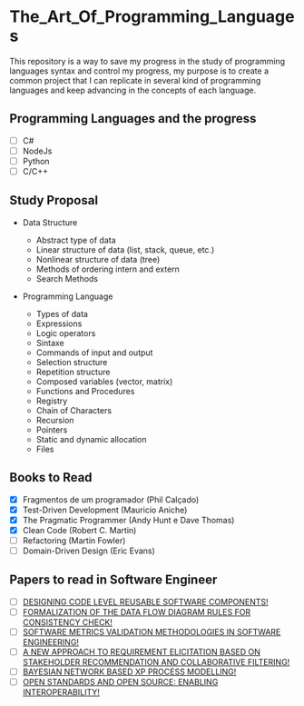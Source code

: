 # The_Art_Of_Programming_Languages

This repository is a way to save my progress in the study of programming languages syntax and control my progress, my  purpose is to create a common project that I can replicate in several kind of programming languages and keep advancing in the concepts of each language.

## Programming Languages and the progress

- [ ] C#
- [ ] NodeJs
- [ ] Python
- [ ] C/C++

## Study Proposal

- Data Structure 
    - Abstract type of data
    - Linear structure of data (list, stack, queue, etc.)
    - Nonlinear structure of data (tree)
    - Methods of ordering intern and extern
    - Search Methods

- Programming Language
    - Types of data
    - Expressions
    - Logic operators
    - Sintaxe
    - Commands of input and output
    - Selection structure
    - Repetition structure
    - Composed variables (vector, matrix)
    - Functions and Procedures
    - Registry
    - Chain of Characters
    - Recursion
    - Pointers
    - Static and dynamic allocation
    - Files 

## Books to Read

- [x] Fragmentos de um programador (Phil Calçado)
- [x] Test-Driven Development (Mauricio Aniche)
- [x] The Pragmatic Programmer (Andy Hunt e Dave Thomas)
- [x] Clean Code (Robert C. Martin)
- [ ] Refactoring (Martin Fowler)
- [ ] Domain-Driven Design (Eric Evans)

## Papers to read in Software Engineer

- [ ] [DESIGNING CODE LEVEL REUSABLE SOFTWARE COMPONENTS!](https://airccse.org/journal/ijsea/papers/3112ijsea16.pdf)
- [ ] [FORMALIZATION OF THE DATA FLOW DIAGRAM RULES FOR CONSISTENCY CHECK!](https://airccse.org/journal/ijsea/papers/1010ijsea6.pdf)
- [ ] [SOFTWARE METRICS VALIDATION METHODOLOGIES IN SOFTWARE ENGINEERING!](https://airccse.org/journal/ijsea/papers/5614ijsea06.pdf)
- [ ] [A NEW APPROACH TO REQUIREMENT ELICITATION BASED ON STAKEHOLDER RECOMMENDATION AND COLLABORATIVE FILTERING!](https://airccse.org/journal/ijsea/papers/3312ijsea05.pdf)
- [ ] [BAYESIAN NETWORK BASED XP PROCESS MODELLING!](https://airccse.org/journal/ijsea/papers/0710ijsea1.pdf)
- [ ] [OPEN STANDARDS AND OPEN SOURCE: ENABLING INTEROPERABILITY!](https://airccse.org/journal/ijsea/papers/0111ijsea01.pdf)
